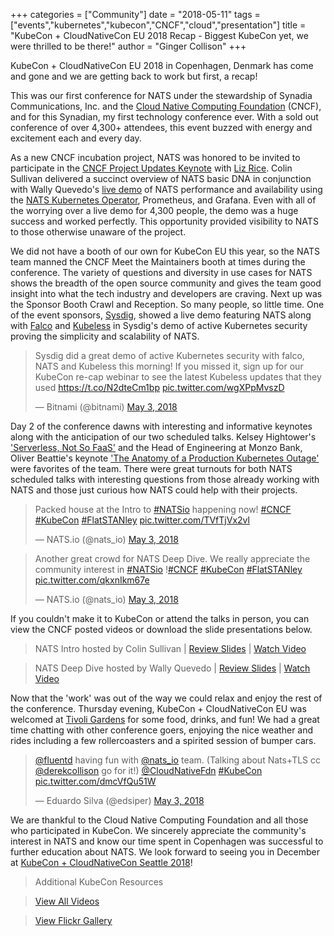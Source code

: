 +++
categories = ["Community"]
date = "2018-05-11"
tags = ["events","kubernetes","kubecon","CNCF","cloud","presentation"]
title = "KubeCon + CloudNativeCon EU 2018 Recap - Biggest KubeCon yet, we were thrilled to be there!"
author = "Ginger Collison"
+++

KubeCon + CloudNativeCon EU 2018 in Copenhagen, Denmark has come and gone and we are getting back to work but first, a recap!

This was our first conference for NATS under the stewardship of Synadia Communications, Inc. and the [Cloud Native Computing Foundation](http://cncf.io/) (CNCF), and for this Synadian, my first technology conference ever. With a sold out conference of over 4,300+ attendees, this event buzzed with energy and excitement each and every day.

As a new CNCF incubation project, NATS was honored to be invited to participate in the [CNCF Project Updates Keynote](https://www.youtube.com/watch?v=C1kwY0N4PUk) with [Liz Rice](https://twitter.com/lizrice). Colin Sullivan delivered a succinct overview of NATS basic DNA in conjunction with Wally Quevedo's [live demo](https://youtu.be/C1kwY0N4PUk?t=1292) of NATS performance and availability using the [NATS Kubernetes Operator](https://github.com/nats-io/nats-operator), Prometheus, and Grafana. Even with all of the worrying over a live demo for 4,300 people, the demo was a huge success and worked perfectly. This opportunity provided visibility to NATS to those otherwise unaware of the project.

We did not have a booth of our own for KubeCon EU this year, so the NATS team manned the CNCF Meet the Maintainers booth at times during the conference. The variety of questions and diversity in use cases for NATS shows the breadth of the open source community and gives the team good insight into what the tech industry and developers are craving. Next up was the Sponsor Booth Crawl and Reception. So many people, so little time. One of the event sponsors, [Sysdig](https://sysdig.com/), showed a live demo featuring NATS along with [Falco](https://sysdig.com/opensource/falco/) and [Kubeless](https://github.com/kubeless/kubeless) in Sysdig's demo of active Kubernetes security proving the simplicity and scalability of NATS.

<blockquote class="twitter-tweet" data-lang="en"><p lang="en" dir="ltr">Sysdig did a great demo of active Kubernetes security with falco, NATS and Kubeless this morning! If you missed it, sign up for our KubeCon re-cap webinar to see the latest Kubeless updates that they used <a href="https://t.co/N2dteCm1bp">https://t.co/N2dteCm1bp</a> <a href="https://t.co/wgXPpMvszD">pic.twitter.com/wgXPpMvszD</a></p>&mdash; Bitnami (@bitnami) <a href="https://twitter.com/bitnami/status/991967465138786304?ref_src=twsrc%5Etfw">May 3, 2018</a></blockquote>
<script async src="https://platform.twitter.com/widgets.js" charset="utf-8"></script>

Day 2 of the conference dawns with interesting and informative keynotes along with the anticipation of our two scheduled talks. Kelsey Hightower's ['Serverless, Not So FaaS'](https://www.youtube.com/watch?v=_1-5YFfJCqM) and the Head of Engineering at Monzo Bank, Oliver Beattie's keynote ['The Anatomy of a Production Kubernetes Outage'](https://www.youtube.com/watch?v=OUYTNywPk-s) were favorites of the team. There were great turnouts for both NATS scheduled talks with interesting questions from those already working with NATS and those just curious how NATS could help with their projects.

<blockquote class="twitter-tweet" data-lang="en"><p lang="en" dir="ltr">Packed house at the Intro to <a href="https://twitter.com/hashtag/NATSio?src=hash&amp;ref_src=twsrc%5Etfw">#NATSio</a> happening now! <a href="https://twitter.com/hashtag/CNCF?src=hash&amp;ref_src=twsrc%5Etfw">#CNCF</a> <a href="https://twitter.com/hashtag/KubeCon?src=hash&amp;ref_src=twsrc%5Etfw">#KubeCon</a> <a href="https://twitter.com/hashtag/FlatSTANley?src=hash&amp;ref_src=twsrc%5Etfw">#FlatSTANley</a> <a href="https://t.co/TVfTjVx2vl">pic.twitter.com/TVfTjVx2vl</a></p>&mdash; NATS.io (@nats_io) <a href="https://twitter.com/nats_io/status/992024316203143168?ref_src=twsrc%5Etfw">May 3, 2018</a></blockquote>
<script async src="https://platform.twitter.com/widgets.js" charset="utf-8"></script>


<blockquote class="twitter-tweet" data-lang="en"><p lang="en" dir="ltr">Another great crowd for NATS Deep Dive. We really appreciate the community interest in <a href="https://twitter.com/hashtag/NATSio?src=hash&amp;ref_src=twsrc%5Etfw">#NATSio</a> !<a href="https://twitter.com/hashtag/CNCF?src=hash&amp;ref_src=twsrc%5Etfw">#CNCF</a> <a href="https://twitter.com/hashtag/KubeCon?src=hash&amp;ref_src=twsrc%5Etfw">#KubeCon</a> <a href="https://twitter.com/hashtag/FlatSTANley?src=hash&amp;ref_src=twsrc%5Etfw">#FlatSTANley</a> <a href="https://t.co/qkxnIkm67e">pic.twitter.com/qkxnIkm67e</a></p>&mdash; NATS.io (@nats_io) <a href="https://twitter.com/nats_io/status/992058109790248960?ref_src=twsrc%5Etfw">May 3, 2018</a></blockquote>
<script async src="https://platform.twitter.com/widgets.js" charset="utf-8"></script>


If you couldn't make it to KubeCon or attend the talks in person, you can view the CNCF posted videos or download the slide presentations below.

> NATS Intro hosted by Colin Sullivan | [Review Slides](https://schd.ws/hosted_files/kccnceu18/e0/KubeCon%20EU%20NATS%20Intro%20v2.pdf) | [Watch Video](https://www.youtube.com/watch?v=Y9bDY_oE80w&t=1625s)

> NATS Deep Dive hosted by Wally Quevedo | [Review Slides](https://schd.ws/hosted_files/kccnceu18/e8/KubeCon%20EU%20-%20NATS%20Deep%20Dive.pdf) | [Watch Video](https://www.youtube.com/watch?v=MAKYz8oPRyw&t=4s)

Now that the 'work' was out of the way we could relax and enjoy the rest of the conference. Thursday evening, KubeCon + CloudNativeCon EU was welcomed at [Tivoli Gardens](http://www.tivoli.dk/) for some food, drinks, and fun! We had a great time chatting with other conference goers, enjoying the nice weather and rides including a few rollercoasters and a spirited session of bumper cars.


<blockquote class="twitter-tweet" data-lang="en"><p lang="en" dir="ltr"><a href="https://twitter.com/fluentd?ref_src=twsrc%5Etfw">@fluentd</a> having fun with <a href="https://twitter.com/nats_io?ref_src=twsrc%5Etfw">@nats_io</a> team. (Talking about Nats+TLS cc <a href="https://twitter.com/derekcollison?ref_src=twsrc%5Etfw">@derekcollison</a> go for it!) <a href="https://twitter.com/CloudNativeFdn?ref_src=twsrc%5Etfw">@CloudNativeFdn</a> <a href="https://twitter.com/hashtag/KubeCon?src=hash&amp;ref_src=twsrc%5Etfw">#KubeCon</a> <a href="https://t.co/dmcVfQu51W">pic.twitter.com/dmcVfQu51W</a></p>&mdash; Eduardo Silva (@edsiper) <a href="https://twitter.com/edsiper/status/992083494103846912?ref_src=twsrc%5Etfw">May 3, 2018</a></blockquote>
<script async src="https://platform.twitter.com/widgets.js" charset="utf-8"></script>

We are thankful to the Cloud Native Computing Foundation and all those who participated in KubeCon. We sincerely appreciate the community's interest in NATS and know our time spent in Copenhagen was successful to further education about NATS. We look forward to seeing you in December at [KubeCon + CloudNativeCon Seattle 2018](https://events.linuxfoundation.org/events/kubecon-cloudnativecon-north-america-2018/)!


> Additional KubeCon Resources

> [View All Videos](https://www.youtube.com/playlist?list=PLj6h78yzYM2N8GdbjmhVU65KYm_68qBmo)

> [View Flickr Gallery](https://www.flickr.com/photos/143247548@N03/sets/72157696369579365/with/40046937380/)
